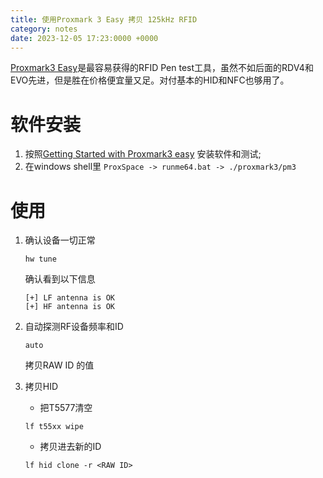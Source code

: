 ```yaml
---
title: 使用Proxmark 3 Easy 拷贝 125kHz RFID
category: notes
date: 2023-12-05 17:23:0000 +0000
---
```


[Proxmark3 Easy](https://proxmark.com/proxmark-3-hardware/proxmark-3-easy)是最容易获得的RFID Pen test工具，虽然不如后面的RDV4和EVO先进，但是胜在价格便宜量又足。对付基本的HID和NFC也够用了。


# 软件安装
1. 按照[Getting Started with Proxmark3 easy](https://forum.dangerousthings.com/t/getting-started-with-the-proxmark3-easy/9050) 安装软件和测试;
2. 在windows shell里 `ProxSpace -> runme64.bat -> ./proxmark3/pm3`

# 使用
1. 确认设备一切正常
   ```
   hw tune
   ```
   确认看到以下信息
   ```
   [+] LF antenna is OK
   [+] HF antenna is OK
   ```
2. 自动探测RF设备频率和ID
   ```
   auto
   ```
   拷贝RAW ID 的值

3. 拷贝HID
   - 把T5577清空
   ```
   lf t55xx wipe
   ```
   - 拷贝进去新的ID
   ```
   lf hid clone -r <RAW ID>
   ```
